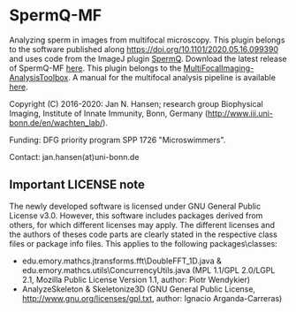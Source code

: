 # SpermQ-MF
Analyzing sperm in images from multifocal microscopy. This plugin belongs to the software published along https://doi.org/10.1101/2020.05.16.099390 and uses code from the ImageJ plugin [SpermQ](https://github.com/hansenjn/SpermQ). Download the latest release of SpermQ-MF [here](https://github.com/hansenjn/SpermQ-MF/releases/). This plugin belongs to the [MultiFocalImaging-AnalysisToolbox](https://github.com/hansenjn/MultifocalImaging-AnalysisToolbox). A manual for the multifocal analysis pipeline is available [here](https://github.com/hansenjn/MultifocalImaging-AnalysisToolbox/tree/master/User%20Guide).

Copyright (C) 2016-2020: Jan N. Hansen; research group Biophysical Imaging, Institute of Innate Immunity, Bonn, Germany (http://www.iii.uni-bonn.de/en/wachten_lab/).

Funding: DFG priority program SPP 1726 "Microswimmers".

Contact: jan.hansen(at)uni-bonn.de

## Important LICENSE note
The newly developed software is licensed under GNU General Public License v3.0. However, this software includes packages derived from others, for which different licenses may apply. The different licenses and the authors of theses code parts are clearly stated in the respective class files or package info files. This applies to the following packages\classes:
- edu.emory.mathcs.jtransforms.fft\DoubleFFT_1D.java & edu.emory.mathcs.utils\ConcurrencyUtils.java (MPL 1.1/GPL 2.0/LGPL 2.1, Mozilla Public License Version 1.1, author: Piotr Wendykier)
- AnalyzeSkeleton & Skeletonize3D (GNU General Public License, http://www.gnu.org/licenses/gpl.txt, author: Ignacio Arganda-Carreras)

